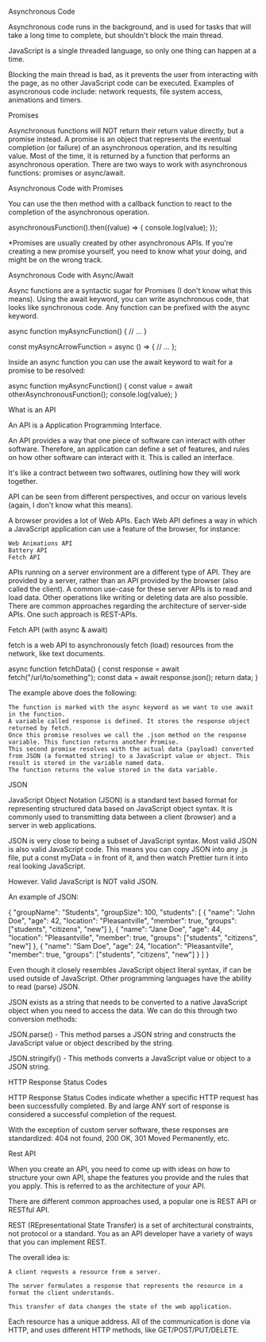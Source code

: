 Asynchronous Code

Asynchronous code runs in the background, and is used for tasks that will take a long time to complete, but shouldn't block the main thread.

JavaScript is a single threaded language, so only one thing can happen at a time.

Blocking the main thread is bad, as it prevents the user from interacting with the page, as no other JavaScript code can be executed. Examples of asyncronous code include: network requests, file system access, animations and timers.

Promises

Asynchronous functions will NOT return their return value directly, but a promise instead. A promise is an object that represents the eventual completion (or failure) of an asynchronous operation, and its resulting value. Most of the time, it is returned by a function that performs an asynchronous operation. There are two ways to work with asynchronous functions: promises or async/await.

Asynchronous Code with Promises

You can use the then method with a callback function to react to the completion of the asynchronous operation.

asynchronousFunction().then((value) => {
  console.log(value);
});

*Promises are usually created by other asynchronous APIs. If you're creating a new promise yourself, you need to know what your doing, and might be on the wrong track.

Asynchronous Code with Async/Await

Async functions are a syntactic sugar for Promises (I don't know what this means). Using the await keyword, you can write asynchronous code, that looks like synchronous code. Any function can be prefixed with the async keyword.

async function myAsyncFunction() {
  // ...
}

const myAsyncArrowFunction = async () => {
  // ...
};

Inside an async function you can use the await keyword to wait for a promise to be resolved:

async function myAsyncFunction() {
  const value = await otherAsynchronousFunction();
  console.log(value);
}

What is an API

An API is a Application Programming Interface.

An API provides a way that one piece of software can interact with other software. Therefore, an application can define a set of features, and rules on how other software can interact with it. This is called an interface.

It's like a contract between two softwares, outlining how they will work together.

API can be seen from different perspectives, and occur on various levels (again, I don't know what this means).

A browser provides a lot of Web APIs. Each Web API defines a way in which a JavaScript application can use a feature of the browser, for instance:

    Web Animations API
    Battery API
    Fetch API

APIs running on a server environment are a different type of API. They are provided by a server, rather than an API provided by the browser (also called the client). A common use-case for these server APIs is to read and load data. Other operations like writing or deleting data are also possible. There are common approaches regarding the architecture of server-side APIs. One such approach is REST-APIs.

Fetch API (with async & await)

fetch is a web API to asynchronously fetch (load) resources from the network, like text documents.

async function fetchData() {
  const response = await fetch("/url/to/something");
  const data = await response.json();
  return data;
}

The example above does the following:

    The function is marked with the async keyword as we want to use await in the function.
    A variable called response is defined. It stores the response object returned by fetch.
    Once this promise resolves we call the .json method on the response variable. This function returns another Promise.
    This second promise resolves with the actual data (payload) converted from JSON (a formatted string) to a JavaScript value or object. This result is stored in the variable named data.
    The function returns the value stored in the data variable.

JSON

JavaScript Object Notation (JSON) is a standard text based format for representing structured data based on JavaScript object syntax. It is commonly used to transmitting data between a client (browser) and a server in web applications.

JSON is very close to being a subset of JavaScript syntax. Most valid JSON is also valid JavaScript code. This means you can copy JSON into any .js file, put a const myData = in front of it, and then watch Prettier turn it into real looking JavaScript.

However. Valid JavaScript is NOT valid JSON.

An example of JSON:

{
  "groupName": "Students",
  "groupSize": 100,
  "students": [
    {
      "name": "John Doe",
      "age": 42,
      "location": "Pleasantville",
      "member": true,
      "groups": ["students", "citizens", "new"]
    },
    {
      "name": "Jane Doe",
      "age": 44,
      "location": "Pleasantville",
      "member": true,
      "groups": ["students", "citizens", "new"]
    },
    {
      "name": "Sam Doe",
      "age": 24,
      "location": "Pleasantville",
      "member": true,
      "groups": ["students", "citizens", "new"]
    }
  ]
}

Even though it closely resembles JavaScript object literal syntax, if can be used outside of JavaScript. Other programming languages have the ability to read (parse) JSON.

JSON exists as a string that needs to be converted to a native JavaScript object when you need to access the data. We can do this through two conversion methods:

JSON.parse() - This method parses a JSON string and constructs the JavaScript value or object described by the string.

JSON.stringify() - This methods converts a JavaScript value or object to a JSON string.

HTTP Response Status Codes

HTTP Response Status Codes indicate whether a specific HTTP request has been successfully completed. By and large ANY sort of response is considered a successful completion of the request.

With the exception of custom server software, these responses are standardized: 404 not found, 200 OK, 301 Moved Permanently, etc.

Rest API

When you create an API, you need to come up with ideas on how to structure your own API, shape the features you provide and the rules that you apply. This is referred to as the architecture of your API.

There are different common approaches used, a popular one is REST API or RESTful API.

REST (REpresentational State Transfer) is a set of architectural constraints, not protocol or a standard. You as an API developer have a variety of ways that you can implement REST.

The overall idea is:

    A client requests a resource from a server.

    The server formulates a response that represents the resource in a format the client understands.

    This transfer of data changes the state of the web application.

Each resource has a unique address. All of the communication is done via HTTP, and uses different HTTP methods, like GET/POST/PUT/DELETE.


